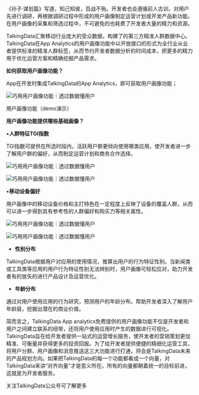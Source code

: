 《孙子·谋划篇》写道，知己知彼，百战不殆。开发者也会遵循前人古训，对用户先进行调研，再根据调研过程中形成的用户画像制定运营计划或开发产品新功能。在用户画像的采集和筛选过程中，不可避免的也耗费了开发者大量的精力和资源。

TalkingData汇聚移动行业庞大的受众数据，构建了的第三方精准人群数据中心。TalkingData在App Analytics的用户画像功能中以开放接口的形式为全行业从业者提供标准的精准人群标签，从而节约开发者数据分析的时间成本，把更多的精力用于优化运营方案和精确挖掘产品需求。

**如何获取用户画像功能？**

App在开发时集成TalkingData的App Analytics，即可获取用户画像功能；

![巧用用户画像功能｜透过数据懂用户](http://p9.pstatp.com/large/43660000078887991ed2)

用户画像功能（demo演示）

**用户画像功能提供哪些基础画像？**

•**人群特征TGI指数**

TGI指数可提供在所选时段内，活跃用户群更倾向使用哪类应用，使开发者进一步了解用户群的偏好，从而制定运营计划和商务合作选择。

![巧用用户画像功能｜透过数据懂用户](http://p3.pstatp.com/large/436300001ffbf848ae98)

![巧用用户画像功能｜透过数据懂用户](http://p9.pstatp.com/large/436200003bf9cfbbf5d3)

•**移动设备偏好**

用户画像中的移动设备价格和主打特色在一定程度上反映了设备的覆盖人群，从而可以进一步得到具有参考性的人群偏好和购买力等相关属性。

![巧用用户画像功能｜透过数据懂用户](http://p1.pstatp.com/large/4364000014a6b332680b)

![巧用用户画像功能｜透过数据懂用户](http://p9.pstatp.com/large/436300001ffc6a5eb325)

* **性别分布**

TalkingData根据用户对应用的使用情况，推算出用户的行为特征性别。当新闻类或工具类等应用的用户行为特征性别无法辨别时，用户画像可轻松应对，助力开发者有的放矢的进行产品设计及运营优化。

* **年龄分布**

通过对用户使用应用的行为研究，预测用户的年龄分布。帮助开发者深入了解用户年龄层，挖掘出潜在的商业价值。

简而言之，TalkingData App analytics免费提供的用户画像功能不仅是开发者和用户之间建立联系的纽带，还将用户使用应用时产生的数据进行可视化。TalkingData旨在给开发者提供一站式的运营增长服务，使开发者的营销策划更加精准、可衡量并获得更多的投资回报。为了给开发者提供便捷的精细化运营工具，将用户分群、用户画像和消息推送这三大功能进行打通，将会是TalkingData未来的产品规划方向。如果把TalkingData的每一个功能都看成一个向量，对TalkingData来讲“对齐向量”才是意义所在。所有的向量都朝着统一的目标前进，这就是为开发者服务。

关注TalkingData公众号可了解更多
